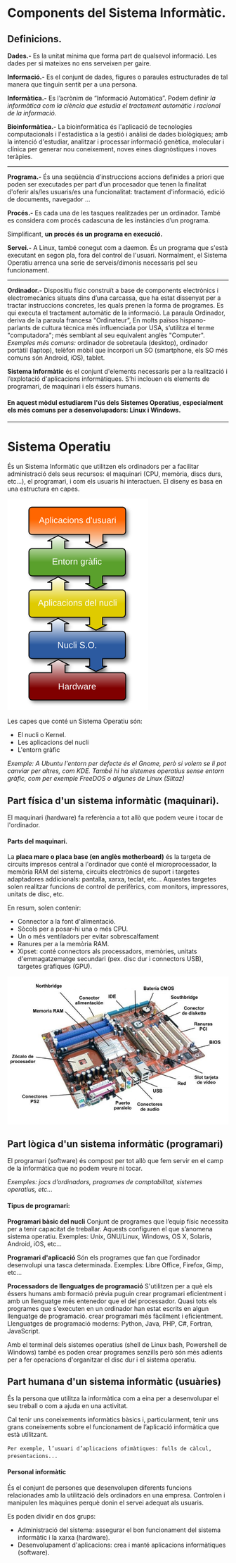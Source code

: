 # Components del Sistema Informàtic.

## Definicions.

**Dades.-** Es la unitat mínima que forma part de qualsevol informació. Les dades per si mateixes no ens serveixen per gaire.

**Informació.-** Es el conjunt de dades, figures o paraules estructurades de tal manera que tinguin sentit per a una persona. 

**Informàtica.-** Es l’acrònim de “Informació Automàtica”. Podem definir <em>la informàtica com la ciència que estudia el tractament automàtic i racional de la informació.</em>

**Bioinformàtica.-** La bioinformàtica és l'aplicació de tecnologies computacionals i l'estadística a la gestió i anàlisi de dades biològiques; amb la intenció d'estudiar, analitzar i processar informació genètica, molecular i clínica per generar nou coneixement, noves eines diagnòstiques i noves teràpies.

---

**Programa.-** És una seqüència d’instruccions accions definides a priori que poden ser executades per part d’un procesador que tenen la finalitat
d'oferir als/les usuaris/es una funcionalitat: tractament d'informació, edició de documents, navegador ...

**Procés.-** Es cada una de les tasques realitzades per un ordinador. També es considera com procés cadascuna de les instàncies d’un programa. 

Simplificant, **un procés és un programa en execució.**

**Servei.-** A Linux, també conegut com a daemon. És un programa que s'està executant en segon pla, fora del control de l'usuari. Normalment, el Sistema Operatiu
arrenca una serie de serveis/dimonis necessaris pel seu funcionament.

---


**Ordinador.-** Dispositiu físic construït a base de components electrònics i electromecànics situats dins d’una carcassa, que ha estat dissenyat per a 
tractar instruccions concretes, les quals prenen la forma de programes. Es qui executa el tractament automàtic de la informació. La paraula Ordinador, deriva de la paraula francesa "Ordinateur”, En molts països hispano-parlants de cultura tècnica
més influenciada por USA, s’utilitza el terme "computadora"; més semblant al seu equivalent anglès "Computer".
<em>Exemples més comuns:</em> ordinador de sobretaula (desktop), ordinador portàtil (laptop), telèfon mòbil que incorpori un SO 
(smartphone, els SO més comuns són Android, iOS), tablet. 

**Sistema Informàtic** és el conjunt d'elements necessaris per a la realització i l’explotació d'aplicacions informàtiques. 
S’hi inclouen els elements de programari, de maquinari i els éssers humans.

#### En aquest mòdul estudiarem l'ús dels Sistemes Operatius, especialment els més comuns per a desenvolupadors: Linux i Windows.

---

# Sistema Operatiu
És un Sistema Informàtic que utilitzen els ordinadors per a facilitar administració dels seus recursos:
el maquinari (CPU, memòria, discs durs, etc...), el programari, i com els usuaris hi interactuen.
El diseny es basa en una estructura en capes.

![Capes d'un Sistema Operatiu](https://github.com/miquelamorosaldev/m01-sistemes-dawbio-2122/blob/main/imgs-CapesSO.svg)

Les capes que conté un Sistema Operatiu són:
- El nucli o Kernel.
- Les aplicacions del nucli
- L'entorn gràfic

<em>Exemple: A Ubuntu l'entorn per defecte és el Gnome, però si volem se li pot canviar per altres, com KDE.</em>
<em>També hi ha sistemes operatius sense entorn gràfic, com per exemple FreeDOS o algunes de Linux (Slitaz)</em>

## Part física d'un sistema informàtic (maquinari).

El maquinari (hardware) fa referència a tot allò que podem veure i tocar de l'ordinador.

#### Parts del maquinari.

La **placa mare o placa base (en anglès motherboard)** és la targeta de circuits impresos central a l'ordinador que conté
el microprocessador, la memòria RAM del sistema, circuits electrònics de suport i targetes adaptadores addicionals: pantalla, xarxa, teclat, etc...
Aquestes targetes solen realitzar funcions de control de perifèrics, com monitors, impressores, unitats de disc, etc.

En resum, solen contenir:
- Connector a la font d'alimentació.
- Sòcols per a posar-hi una o més CPU.
- Un o més ventiladors per evitar sobrescalfament
- Ranures per a la memòria RAM.
- Xipset: conté connectors als processadors, memòries, unitats d'emmagatzematge secundari (pex. disc dur i connectors USB), targetes gràfiques (GPU).

![Parts Placa Base](https://github.com/miquelamorosaldev/m01-sistemes-dawbio-2122/blob/main/imgs-PlacaBase.jpg)

## Part lògica d'un sistema informàtic (programari)
  
El programari (software) és compost per tot allò que fem servir en el camp de la informàtica que no podem veure ni tocar.

<em>Exemples: jocs d’ordinadors, programes de comptabilitat, sistemes operatius, etc...</em>

#### Tipus de programari:
  
**Programari bàsic del nucli** 
Conjunt de programes que l’equip físic necessita per a tenir capacitat de treballar. Aquests configuren el que s’anomena sistema operatiu.
Exemples: Unix, GNU/Linux, Windows, OS X, Solaris, Android, iOS, etc...

**Programari d'aplicació** 
Són els programes que fan que l’ordinador desenvolupi una tasca determinada.
Exemples: Libre Office, Firefox, Gimp, etc...  

**Processadors de llenguatges de programació**
S'utilitzen per a què els éssers humans amb formació prèvia puguin crear programari eficientment i amb un llenguatge més entenedor que el del processador. Quasi tots els programes que s'executen en un ordinador han estat escrits en algun llenguatge de programació.
crear programari més fàcilment i eficientment.
Llenguatges de programació moderns: Python, Java, PHP, C#, Fortran, JavaScript.
  
Amb el terminal dels sistemes operatius (shell de Linux bash, Powershell de Windows) també es poden crear programes senzills però són més adients
  per a fer operacions d'organitzar el disc dur i el sistema operatiu.

## Part humana d'un sistema informàtic (usuàries)

És la persona que utilitza la informàtica com a eina per a desenvolupar el seu treball o com a ajuda en una activitat.

Cal tenir uns coneixements informàtics bàsics i, particularment, tenir uns grans coneixements sobre el funcionament de l’aplicació informàtica que està utilitzant.

``` Per exemple, l’usuari d’aplicacions ofimàtiques: fulls de càlcul, presentacions... ```

#### Personal informàtic

És el conjunt de persones que desenvolupen diferents funcions relacionades amb la utilització dels ordinadors en una empresa. Controlen i manipulen les màquines perquè donin el servei adequat als usuaris.

Es poden dividir en dos grups:

- Administració del sistema: assegurar el bon funcionament del sistema informàtic i la xarxa (hardware).
- Desenvolupament d'aplicacions: crea i manté aplicacions informàtiques (software).
